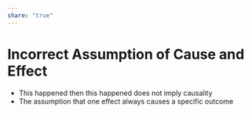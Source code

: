```yaml
---  
share: "true"  
---  
```

# Incorrect Assumption of Cause and Effect  
- This happened then this happened does not imply causality  
- The assumption that one effect always causes a specific outcome 